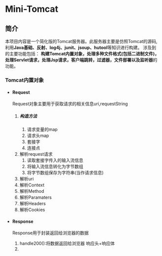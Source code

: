 # Mini-Tomcat
## 简介
本项目内容是一个简化版的Tomcat服务器。此服务器主要是仿照Tomcat的源码,利用**Java基础、反射、log4j、junit、jsoup、hutool**等知识进行构建。
涉及到的主要功能包括：
    **构建Tomcat内置对象，处理多种文件格式(包括二进制文件)，处理Servlet请求，处理Jsp请求，客户端跳转，过滤器，文件部署以及监听器**的功能。

### Tomcat内置对象
   - #### Request
   
      Request对象主要用于获取请求的相关信息uri,requestString
      1. ##### 构造方法
           1. 请求变量的map
           2. 请求头map
           3. 套接字
           4. 连接点
       2. 解析request请求
           1. 读取套接字传入的输入流信息
           2. 将输入流信息转化为字节数组
           3. 将字节数组保存为字符串(当作请求信息)
       3. 解析uri
       4. 解析Context
       5. 解析Method
       6. 解析Paramaters
       7. 解析Headers
       8. 解析Cookies
   - #### Response
   
        Response用于封装返回给浏览器的数据

        1. handle200():将数据返回给浏览器
            响应头+响应体
        2. 
   
